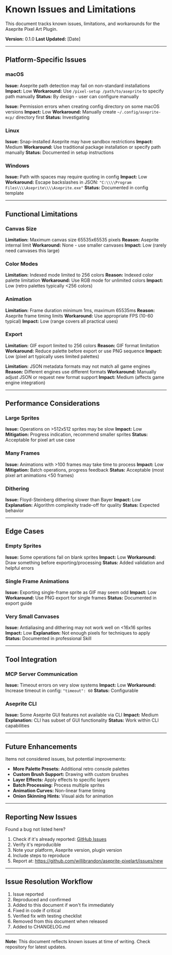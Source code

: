 # Known Issues and Limitations

This document tracks known issues, limitations, and workarounds for the Aseprite Pixel Art Plugin.

**Version:** 0.1.0
**Last Updated:** [Date]

---

## Platform-Specific Issues

### macOS

**Issue:** Aseprite path detection may fail on non-standard installations
**Impact:** Low
**Workaround:** Use `/pixel-setup /path/to/aseprite` to specify path manually
**Status:** By design - user can configure manually

**Issue:** Permission errors when creating config directory on some macOS versions
**Impact:** Low
**Workaround:** Manually create `~/.config/aseprite-mcp/` directory first
**Status:** Investigating

### Linux

**Issue:** Snap-installed Aseprite may have sandbox restrictions
**Impact:** Medium
**Workaround:** Use traditional package installation or specify path manually
**Status:** Documented in setup instructions

### Windows

**Issue:** Path with spaces may require quoting in config
**Impact:** Low
**Workaround:** Escape backslashes in JSON: `"C:\\\\Program Files\\\\Aseprite\\\\Aseprite.exe"`
**Status:** Documented in config template

---

## Functional Limitations

### Canvas Size

**Limitation:** Maximum canvas size 65535x65535 pixels
**Reason:** Aseprite internal limit
**Workaround:** None - use smaller canvases
**Impact:** Low (rarely need canvases this large)

### Color Modes

**Limitation:** Indexed mode limited to 256 colors
**Reason:** Indexed color palette limitation
**Workaround:** Use RGB mode for unlimited colors
**Impact:** Low (retro palettes typically <256 colors)

### Animation

**Limitation:** Frame duration minimum 1ms, maximum 65535ms
**Reason:** Aseprite frame timing limits
**Workaround:** Use appropriate FPS (10-60 typical)
**Impact:** Low (range covers all practical uses)

### Export

**Limitation:** GIF export limited to 256 colors
**Reason:** GIF format limitation
**Workaround:** Reduce palette before export or use PNG sequence
**Impact:** Low (pixel art typically uses limited palettes)

**Limitation:** JSON metadata formats may not match all game engines
**Reason:** Different engines use different formats
**Workaround:** Manually adjust JSON or request new format support
**Impact:** Medium (affects game engine integration)

---

## Performance Considerations

### Large Sprites

**Issue:** Operations on >512x512 sprites may be slow
**Impact:** Low
**Mitigation:** Progress indication, recommend smaller sprites
**Status:** Acceptable for pixel art use case

### Many Frames

**Issue:** Animations with >100 frames may take time to process
**Impact:** Low
**Mitigation:** Batch operations, progress feedback
**Status:** Acceptable (most pixel art animations <50 frames)

### Dithering

**Issue:** Floyd-Steinberg dithering slower than Bayer
**Impact:** Low
**Explanation:** Algorithm complexity trade-off for quality
**Status:** Expected behavior

---

## Edge Cases

### Empty Sprites

**Issue:** Some operations fail on blank sprites
**Impact:** Low
**Workaround:** Draw something before exporting/processing
**Status:** Added validation and helpful errors

### Single Frame Animations

**Issue:** Exporting single-frame sprite as GIF may seem odd
**Impact:** Low
**Workaround:** Use PNG export for single frames
**Status:** Documented in export guide

### Very Small Canvases

**Issue:** Antialiasing and dithering may not work well on <16x16 sprites
**Impact:** Low
**Explanation:** Not enough pixels for techniques to apply
**Status:** Documented in professional Skill

---

## Tool Integration

### MCP Server Communication

**Issue:** Timeout errors on very slow systems
**Impact:** Low
**Workaround:** Increase timeout in config: `"timeout": 60`
**Status:** Configurable

### Aseprite CLI

**Issue:** Some Aseprite GUI features not available via CLI
**Impact:** Medium
**Explanation:** CLI has subset of GUI functionality
**Status:** Work within CLI capabilities

---

## Future Enhancements

Items not considered issues, but potential improvements:

- **More Palette Presets:** Additional retro console palettes
- **Custom Brush Support:** Drawing with custom brushes
- **Layer Effects:** Apply effects to specific layers
- **Batch Processing:** Process multiple sprites
- **Animation Curves:** Non-linear frame timing
- **Onion Skinning Hints:** Visual aids for animation

---

## Reporting New Issues

Found a bug not listed here?

1. Check if it's already reported: [GitHub Issues](https://github.com/willibrandon/aseprite-pixelart/issues)
2. Verify it's reproducible
3. Note your platform, Aseprite version, plugin version
4. Include steps to reproduce
5. Report at: https://github.com/willibrandon/aseprite-pixelart/issues/new

---

## Issue Resolution Workflow

1. Issue reported
2. Reproduced and confirmed
3. Added to this document if won't fix immediately
4. Fixed in code if critical
5. Verified fix with testing checklist
6. Removed from this document when released
7. Added to CHANGELOG.md

---

**Note:** This document reflects known issues at time of writing. Check repository for latest updates.
